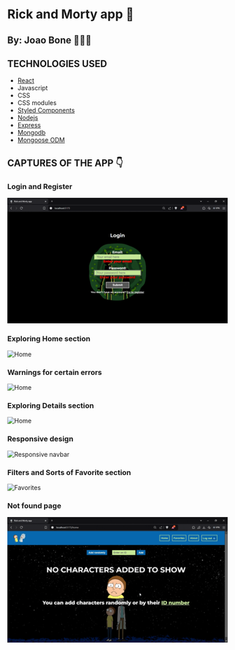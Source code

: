 # Rick and Morty app 👾

## By: Joao Bone 👨🏽‍💻

## TECHNOLOGIES USED

- [React](https://react.dev/)
- Javascript
- CSS
- CSS modules
- [Styled Components](https://styled-components.com/)
- [Nodejs](https://nodejs.org/en)
- [Express](https://expressjs.com/)
- [Mongodb](https://www.mongodb.com/)
- [Mongoose ODM](https://mongoosejs.com/)

## CAPTURES OF THE APP 👇

### Login and Register

![New login](./client/public/loginAndRegister.gif)

### Exploring Home section

![Home](./client/public/exploringHome.gif)

### Warnings for certain errors

![Home](./client/public/warnings.gif)

### Exploring Details section

![Home](./client/public/details.gif)

### Responsive design

![Responsive navbar](./client/public/responsiveDesign.gif)

### Filters and Sorts of Favorite section

![Favorites](./client/public/favoriteSection.gif)

### Not found page

![Not found page](./client/public/notFound.gif)

